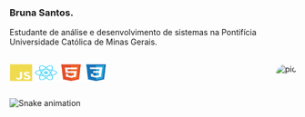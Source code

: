 ### Bruna Santos.

Estudante de análise e desenvolvimento de sistemas na Pontifícia Universidade Católica de Minas Gerais.

<div style="display: inline_block"><br>
  <img align="center" alt="Js" height="30" width="40" src="https://raw.githubusercontent.com/devicons/devicon/master/icons/javascript/javascript-plain.svg">
  <img align="center" alt="React" height="30" width="40" src="https://raw.githubusercontent.com/devicons/devicon/master/icons/react/react-original.svg">
  <img align="center" alt="HTML" height="30" width="40" src="https://raw.githubusercontent.com/devicons/devicon/master/icons/html5/html5-original.svg">
  <img align="center" alt="CSS" height="30" width="40" src="https://raw.githubusercontent.com/devicons/devicon/master/icons/css3/css3-original.svg">
  <img align="right" alt="pic" height="150" style="border-radius:50px;" src="https://cdn.picrew.me/shareImg/org/202309/296093_Cutnf6HC.png">
</div>
 
 ##
 
 

  
   ![Snake animation](https://github.com/brunasantos-dev/brunasantos-dev/blob/output/github-contribution-grid-snake.svg)
 
</div>
